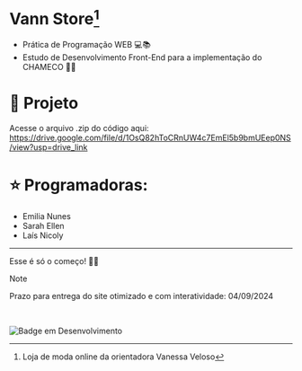 # Vann Store[^1]

<ul>
  <li>Prática de Programação WEB 💻📚</li>
  <li>Estudo de Desenvolvimento Front-End para a implementação do CHAMECO 🚀🎯</li>
</ul>

# 📂 Projeto
Acesse o arquivo .zip do código aqui: https://drive.google.com/file/d/1OsQ82hToCRnUW4c7EmEl5b9bmUEep0NS/view?usp=drive_link 

 # ⭐ Programadoras:
 <ul>
   <li>Emilia Nunes</li>
   <li>Sarah Ellen</li>
   <li>Laís Nicoly</li>
 </ul>

<hr>

Esse é só o começo! 🌟💪

> [!NOTE]
> Prazo para entrega do site otimizado e com interatividade: 04/09/2024

<br>

![Badge em Desenvolvimento](http://img.shields.io/static/v1?label=STATUS&message=EM%20DESENVOLVIMENTO&color=GREEN&style=for-the-badge)

[^1]: Loja de moda online da orientadora Vanessa Veloso 
